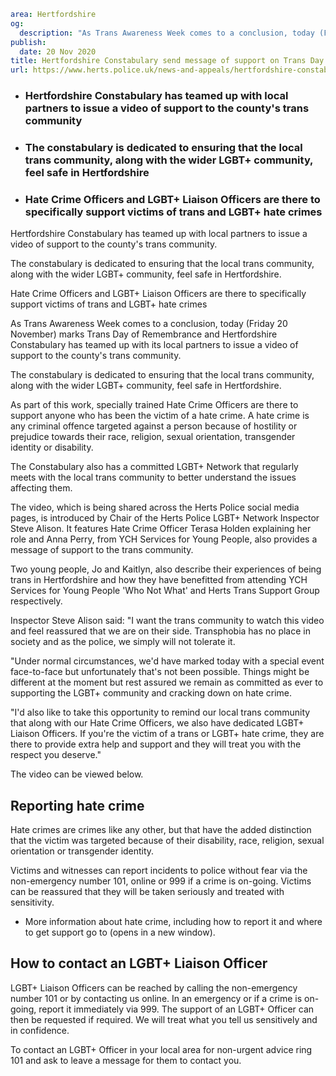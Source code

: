 ```yaml
area: Hertfordshire
og:
  description: "As Trans Awareness Week comes to a conclusion, today (Friday 20 November) marks Trans Day of Remembrance and Hertfordshire Constabulary has teamed up with its local partners to issue a video of support to the county\u2019s trans community."
publish:
  date: 20 Nov 2020
title: Hertfordshire Constabulary send message of support on Trans Day of Remembrance 2020
url: https://www.herts.police.uk/news-and-appeals/hertfordshire-constabylary-send-message-of-support-on-trans-day-of-remembrance-2020-0888
```

* ### Hertfordshire Constabulary has teamed up with local partners to issue a video of support to the county's trans community

 * ### The constabulary is dedicated to ensuring that the local trans community, along with the wider LGBT+ community, feel safe in Hertfordshire

 * ### Hate Crime Officers and LGBT+ Liaison Officers are there to specifically support victims of trans and LGBT+ hate crimes

Hertfordshire Constabulary has teamed up with local partners to issue a video of support to the county's trans community.

The constabulary is dedicated to ensuring that the local trans community, along with the wider LGBT+ community, feel safe in Hertfordshire.

Hate Crime Officers and LGBT+ Liaison Officers are there to specifically support victims of trans and LGBT+ hate crimes

As Trans Awareness Week comes to a conclusion, today (Friday 20 November) marks Trans Day of Remembrance and Hertfordshire Constabulary has teamed up with its local partners to issue a video of support to the county's trans community.

The constabulary is dedicated to ensuring that the local trans community, along with the wider LGBT+ community, feel safe in Hertfordshire.

As part of this work, specially trained Hate Crime Officers are there to support anyone who has been the victim of a hate crime. A hate crime is any criminal offence targeted against a person because of hostility or prejudice towards their race, religion, sexual orientation, transgender identity or disability.

The Constabulary also has a committed LGBT+ Network that regularly meets with the local trans community to better understand the issues affecting them.

The video, which is being shared across the Herts Police social media pages, is introduced by Chair of the Herts Police LGBT+ Network Inspector Steve Alison. It features Hate Crime Officer Terasa Holden explaining her role and Anna Perry, from YCH Services for Young People, also provides a message of support to the trans community.

Two young people, Jo and Kaitlyn, also describe their experiences of being trans in Hertfordshire and how they have benefitted from attending YCH Services for Young People 'Who Not What' and Herts Trans Support Group respectively.

Inspector Steve Alison said: "I want the trans community to watch this video and feel reassured that we are on their side. Transphobia has no place in society and as the police, we simply will not tolerate it.

"Under normal circumstances, we'd have marked today with a special event face-to-face but unfortunately that's not been possible. Things might be different at the moment but rest assured we remain as committed as ever to supporting the LGBT+ community and cracking down on hate crime.

"I'd also like to take this opportunity to remind our local trans community that along with our Hate Crime Officers, we also have dedicated LGBT+ Liaison Officers. If you're the victim of a trans or LGBT+ hate crime, they are there to provide extra help and support and they will treat you with the respect you deserve."

The video can be viewed below.

## Reporting hate crime

Hate crimes are crimes like any other, but that have the added distinction that the victim was targeted because of their disability, race, religion, sexual orientation or transgender identity.

Victims and witnesses can report incidents to police without fear via the non-emergency number 101, online or 999 if a crime is on-going. Victims can be reassured that they will be taken seriously and treated with sensitivity.

 * More information about hate crime, including how to report it and where to get support go to (opens in a new window).

## How to contact an LGBT+ Liaison Officer

LGBT+ Liaison Officers can be reached by calling the non-emergency number 101 or by contacting us online. In an emergency or if a crime is on-going, report it immediately via 999. The support of an LGBT+ Officer can then be requested if required. We will treat what you tell us sensitively and in confidence.

To contact an LGBT+ Officer in your local area for non-urgent advice ring 101 and ask to leave a message for them to contact you.
